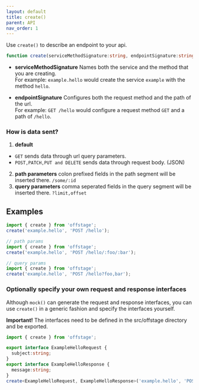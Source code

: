 ```yaml
---
layout: default
title: create()
parent: API
nav_order: 1
---
```


Use `create()` to describe an endpoint to your api.

```ts
function create(serviceMethodSignature:string, endpointSignature:string):void
```

- **serviceMethodSignature**
Names both the service and the method that you are creating.  
For example: `example.hello` would create the service `example` with the method `hello`.

- **endpointSignature**
Configures both the request method and the path of the url.  
For example: `GET /hello` would configure a request method `GET` and a path of `/hello`.


### How is data sent?
1. **default**
  - `GET` sends data through url query parameters.
  - `POST,PATCH,PUT and DELETE` sends data through request body. (JSON)
2. **path parameters** colon prefixed fields in the path segment will be inserted there. `/some/:id`
3. **query parameters** comma seperated fields in the query segment will be inserted there. `?limit,offset`


## Examples

```ts
import { create } from 'offstage';
create('example.hello', 'POST /hello');
```
```ts
// path params
import { create } from 'offstage';
create('example.hello', 'POST /hello/:foo/:bar');
```
```ts
// query params
import { create } from 'offstage';
create('example.hello', 'POST /hello?foo,bar');
```


### Optionally specify your own request and response interfaces
Although `mock()` can generate the request and response interfaces,
you can use `create()` in a generic fashion and specify the interfaces yourself.

**Important!**
The interfaces need to be defined in the src/offstage directory and be exported.
```ts
import { create } from 'offstage';

export interface ExampleHelloRequest {
  subject:string;
}
export interface ExampleHelloResponse {
  message:string;
}
create<ExampleHelloRequest, ExampleHelloResponse>('example.hello', 'POST /hello');
```



